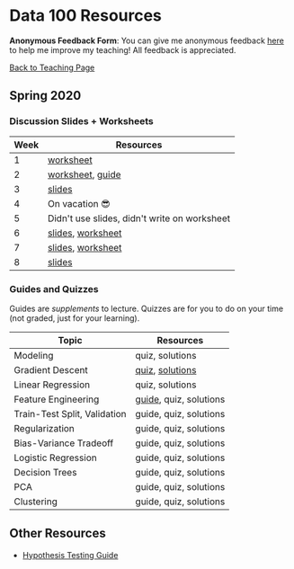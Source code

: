 # Data 100 Resources

**Anonymous Feedback Form**: You can give me anonymous feedback [here](https://tinyurl.com/raguvirTAfeedback) to help me improve my teaching! All feedback is appreciated.

<a href="../">Back to Teaching Page</a>

## Spring 2020

### Discussion Slides + Worksheets

| Week | Resources |
| ---- | --------- |
| 1 | <a href="./resources/worksheets/disc01.pdf">worksheet</a> |
| 2 | <a href="./resources/worksheets/disc02.pdf">worksheet</a>, <a href="https://hackmd.io/@rkunani/SybBko1zI">guide</a> |
| 3 | <a href="./resources/slides/disc03.pdf">slides</a> |
| 4 | On vacation 😎 |
| 5 | Didn't use slides, didn't write on worksheet |
| 6 | <a href="./resources/slides/modeling.pdf">slides</a>, <a href="./resources/worksheets/disc06.pdf">worksheet</a> |
| 7 | <a href="./resources/slides/gradient_descent.pdf">slides</a>, <a href="./resources/worksheets/disc07.pdf">worksheet</a> |
| 8 | <a href="./resources/slides/linear_regression.pdf">slides</a> |

### Guides and Quizzes

Guides are *supplements* to lecture. Quizzes are for you to do on your time (not graded, just for your learning).

| Topic | Resources |
| ----- | --------- |
| Modeling | quiz, solutions |
| Gradient Descent | <a href="./resources/quizzes/gradient_descent_quiz.pdf">quiz</a>, <a href="./resources/quizzes/gradient_descent_quiz_sols.pdf">solutions</a> |
| Linear Regression | quiz, solutions |
| Feature Engineering | <a href="https://hackmd.io/@rkunani/feature-engineering">guide</a>, quiz, solutions |
| Train-Test Split, Validation | guide, quiz, solutions |
| Regularization | guide, quiz, solutions |
| Bias-Variance Tradeoff | guide, quiz, solutions |
| Logistic Regression | guide, quiz, solutions |
| Decision Trees | guide, quiz, solutions |
| PCA | guide, quiz, solutions |
| Clustering | guide, quiz, solutions |

## Other Resources

- [Hypothesis Testing Guide](https://hackmd.io/@rkunani/hypothesis-testing)  
